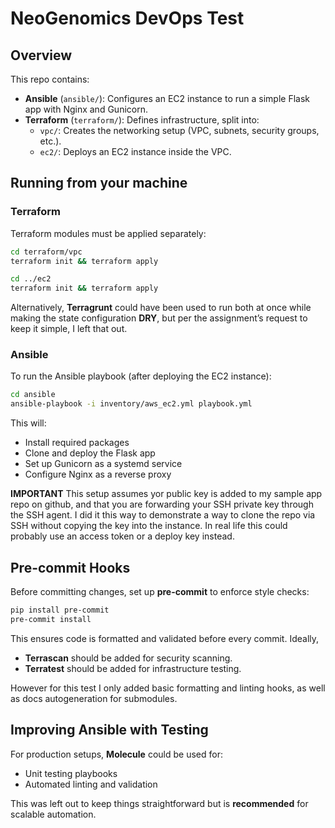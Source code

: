 # NeoGenomics DevOps Test

## Overview
This repo contains:
- **Ansible** (`ansible/`): Configures an EC2 instance to run a simple Flask app with Nginx and Gunicorn.
- **Terraform** (`terraform/`): Defines infrastructure, split into:
  - `vpc/`: Creates the networking setup (VPC, subnets, security groups, etc.).
  - `ec2/`: Deploys an EC2 instance inside the VPC.

## Running from your machine
### **Terraform**
Terraform modules must be applied separately:
```bash
cd terraform/vpc
terraform init && terraform apply

cd ../ec2
terraform init && terraform apply
```
Alternatively, **Terragrunt** could have been used to run both at once while making the state configuration **DRY**, but per the assignment’s request to keep it simple, I left that out.

### **Ansible**
To run the Ansible playbook (after deploying the EC2 instance):
```bash
cd ansible
ansible-playbook -i inventory/aws_ec2.yml playbook.yml
```
This will:
- Install required packages
- Clone and deploy the Flask app
- Set up Gunicorn as a systemd service
- Configure Nginx as a reverse proxy

**IMPORTANT**
This setup assumes yor public key is added to my sample app repo on github, and that you are forwarding your SSH private key through the SSH agent.
I did it this way to demonstrate a way to clone the repo via SSH without copying the key into the instance. In real life this could probably use an access token or a deploy key instead.


## Pre-commit Hooks
Before committing changes, set up **pre-commit** to enforce style checks:
```bash
pip install pre-commit
pre-commit install
```
This ensures code is formatted and validated before every commit. Ideally,
- **Terrascan** should be added for security scanning.
- **Terratest** should be added for infrastructure testing.

However for this test I only added basic formatting and linting hooks, as well as docs autogeneration for submodules.

## Improving Ansible with Testing
For production setups, **Molecule** could be used for:
- Unit testing playbooks
- Automated linting and validation

This was left out to keep things straightforward but is **recommended** for scalable automation.

